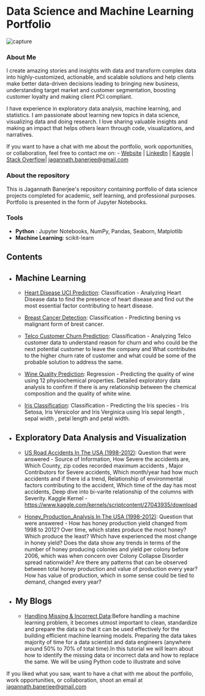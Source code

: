 # Data Science and Machine Learning Portfolio
![capture](https://user-images.githubusercontent.com/23444472/43589488-d5d2a9b4-963c-11e8-9838-514713f46dc7.JPG)
### About Me
I create amazing stories and insights with data and transform complex data into highly-customized, actionable, and scalable solutions  and help clients make better data-driven decisions leading to bringing new business, understanding target market and customer segmentation, boosting customer loyalty and making client PCI compliant.

I have experience in exploratory data analysis, machine learning, and statistics. I am passionate about learning new topics in data science, visualizing data and doing research. I love sharing valuable insights and making an impact that helps others learn through code, visualizations, and narratives.

If you want to have a chat with me about the portfolio, work opportunities, or collaboration, feel free to contact me on:
    - [Website](https://jagannathbanerjee.com) | [LinkedIn](https://www.linkedin.com/in/jagannath-banerjee/) | [Kaggle](https://www.kaggle.com/jbanerje) | [Stack Overflow](https://stackoverflow.com/users/7636734/jagannath-banerjee)| jagannath.banerjee@gmail.com

### About the repository
This is Jagannath Banerjee's repository containing portfolio of data science projects completed for academic, self learning, and professional purposes. Portfolio is presented in the form of Jupyter Notebooks.

### Tools
  - **Python** : Jupyter Notebooks, NumPy, Pandas, Seaborn, Matplotlib
  - **Machine Learning**: scikit-learn

## Contents
- ## Machine Learning
    - [Heart Disease UCI Prediction](https://github.com/jbanerje/Data-Science-and-Machine-Learning/blob/master/IPythonNotebook_Machine_Learning/Heart%20Disease.ipynb): Classification - Analyzing Heart Disease data to find the presence of heart disease and find out the most essential factor contributing to heart disease.

    - [Breast Cancer Detection](https://github.com/jbanerje/Data-Science-and-Machine-Learning/blob/master/IPythonNotebook_Machine_Learning/Telco%20Customer%20Churn.ipynb): Classification - Predicting  bening vs malignant form of brest cancer.

    - [Telco Customer Churn Prediction](https://github.com/jbanerje/Data-Science-and-Machine-Learning/blob/master/IPythonNotebook_Machine_Learning/Telco%20Customer%20Churn.ipynb): Classification - Analyzing Telco customer data to understand reason for churn and who could be the next potential customer to leave the company and What contributes to the higher churn rate of customer and what could be some of the probable solution to address the same.

    - [Wine Quality Prediction](https://github.com/jbanerje/Data-Science-and-Machine-Learning/blob/master/IPythonNotebook_Machine_Learning/UCI%20Wine%20Quality%20Assessment.ipynb): Regression  - Predicting the quality of wine using 12 physiochemical properties. Detailed exploratory data analysis to confirm if there is any relationship between the chemical composition and the quality of white wine.

    - [Iris Classification](https://github.com/jbanerje/Data-Science-and-Machine-Learning/blob/master/IPythonNotebook_Machine_Learning/Iris_Classification.ipynb): Classification - Predicting the Iris species - Iris Setosa, Iris Versicolor and Iris Verginica using Iris sepal length , sepal width , petal length and petal width.

- ## Exploratory Data Analysis and Visualization
    - [US Road Accidents
    In The USA (1998-2012)](https://github.com/jbanerje/Data-Science-and-Machine-Learning/blob/master/IPythonNotebook_Vizualization/us-road-accidents-a-detailed-walk-through.ipynb): Question that were answered  - Source of Information, How Severe the accidents are, Which County, zip codes recorded maximum accidents , Major Contributors for Severe accidents, Which month/year had how much accidents and if there id a trend, Relationship of environmental factors contributing to the accident, Which time of the day has most accidents, Deep dive into bi-varite relationship of the columns with Severity.
    Kaggle Kernel - https://www.kaggle.com/kernels/scriptcontent/27043935/download
    
    - [Honey_Production_Analysis
    In The USA (1998-2012)](https://github.com/jbanerje/Data-Science-and-Machine-Learning/blob/master/IPythonNotebook_Vizualization/Honey%20Production.ipynb): Question that were answered  - How has honey production yield changed from 1998 to 2012? Over time, which states produce the most honey? Which produce the least? Which have experienced the most change in honey yield? Does the data show any trends in terms of the number of honey producing colonies and yield per colony before 2006, which was when concern over Colony Collapse Disorder spread nationwide? Are there any patterns that can be observed between total honey production and value of production every year? How has value of production, which in some sense could be tied to demand, changed every year?

- ## My Blogs
    - [Handling Missing & Incorrect Data](https://github.com/jbanerje/Data-Science-and-Machine-Learning/blob/master/IPythonNotebook_Machine%20Learning%20Basic%20Model/Handling%20Missing%20%26%20Incorrect%20Data.ipynb):Before handling a machine learning problem, it becomes utmost important to clean, standardize and prepare the data so that it can be used effectively for the building efficient machine learning models. Preparing the data takes majority of time for a data scientist and data engineers (anywhere around 50% to 70% of total time).In this tutorial we will learn about how to identify the missing data or incorrect data and how to replace the same. We will be using Python code to illustrate and solve

If you liked what you saw, want to have a chat with me about the portfolio, work opportunities, or collaboration, shoot an email at jagannath.banerjee@gmail.com
